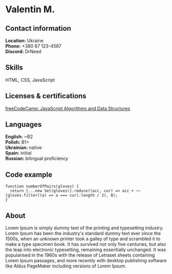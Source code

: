 # Valentin M.

## Contact information

**Location:** Ukraine  
**Phone:** +380 67 123-4567  
**Discord:** DrNeed

## Skills

HTML, CSS, JavaScript

## Licenses & certifications

[freeCodeCamp: JavaScript Algorithms and Data Structures](https://www.freecodecamp.org/certification/fcca25fe1b3-37ba-4cb9-90dc-257a127c13ba/javascript-algorithms-and-data-structures 'freeCodeCamp: JavaScript Algorithms and Data Structures')

## Languages

**English:** ~B2  
**Polish:** B1+  
**Ukrainian:** native  
**Spain:** initial  
**Russian:** bilingual proficiency

## Code example

```
function numberOfPairs(gloves) {
  return [...new Set(gloves)].reduce((acc, cur) => acc + ~~(gloves.filter((a) => a === cur).length / 2), 0);
}
```

## About

Lorem Ipsum is simply dummy text of the printing and typesetting industry. Lorem Ipsum has been the industry's standard dummy text ever since the 1500s, when an unknown printer took a galley of type and scrambled it to make a type specimen book. It has survived not only five centuries, but also the leap into electronic typesetting, remaining essentially unchanged. It was popularised in the 1960s with the release of Letraset sheets containing Lorem Ipsum passages, and more recently with desktop publishing software like Aldus PageMaker including versions of Lorem Ipsum.
